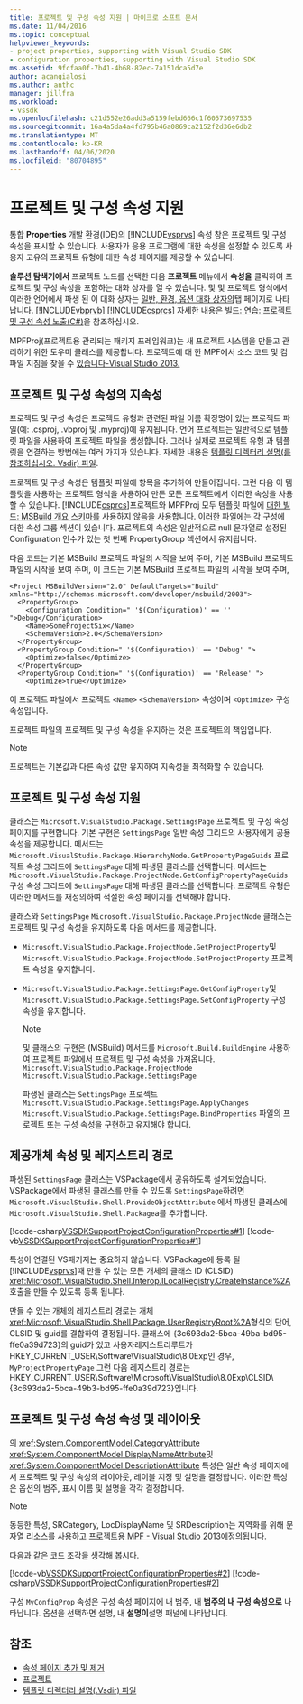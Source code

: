 ```yaml
---
title: 프로젝트 및 구성 속성 지원 | 마이크로 소프트 문서
ms.date: 11/04/2016
ms.topic: conceptual
helpviewer_keywords:
- project properties, supporting with Visual Studio SDK
- configuration properties, supporting with Visual Studio SDK
ms.assetid: 9fcfaa0f-7b41-4b68-82ec-7a151dca5d7e
author: acangialosi
ms.author: anthc
manager: jillfra
ms.workload:
- vssdk
ms.openlocfilehash: c21d552e26add3a5159febd666c1f60573697535
ms.sourcegitcommit: 16a4a5da4a4fd795b46a0869ca2152f2d36e6db2
ms.translationtype: MT
ms.contentlocale: ko-KR
ms.lasthandoff: 04/06/2020
ms.locfileid: "80704895"
---
```

# <a name="support-for-project-and-configuration-properties"></a>프로젝트 및 구성 속성 지원
통합 **Properties** 개발 환경(IDE)의 [!INCLUDE[vsprvs](../../code-quality/includes/vsprvs_md.md)] 속성 창은 프로젝트 및 구성 속성을 표시할 수 있습니다. 사용자가 응용 프로그램에 대한 속성을 설정할 수 있도록 사용자 고유의 프로젝트 유형에 대한 속성 페이지를 제공할 수 있습니다.

 **솔루션 탐색기에서** 프로젝트 노드를 선택한 다음 **프로젝트** 메뉴에서 **속성을** 클릭하여 프로젝트 및 구성 속성을 포함하는 대화 상자를 열 수 있습니다. 및 및 프로젝트 형식에서 이러한 언어에서 파생 된 이 대화 상자는 [일반, 환경, 옵션 대화 상자의](../../ide/reference/general-environment-options-dialog-box.md)탭 페이지로 나타납니다. [!INCLUDE[vbprvb](../../code-quality/includes/vbprvb_md.md)] [!INCLUDE[csprcs](../../data-tools/includes/csprcs_md.md)] 자세한 내용은 [빌드: 연습: 프로젝트 및 구성 속성 노출(C#)](https://msdn.microsoft.com/library/d850d63b-25e2-4505-9f3d-eb038d7c1d0e)을 참조하십시오.

 MPFProj(프로젝트용 관리되는 패키지 프레임워크)는 새 프로젝트 시스템을 만들고 관리하기 위한 도우미 클래스를 제공합니다. 프로젝트에 대 한 MPF에서 소스 코드 및 컴파일 지침을 찾을 수 [있습니다-Visual Studio 2013.](https://github.com/tunnelvisionlabs/MPFProj10)

## <a name="persistence-of-project-and-configuration-properties"></a>프로젝트 및 구성 속성의 지속성
 프로젝트 및 구성 속성은 프로젝트 유형과 관련된 파일 이름 확장명이 있는 프로젝트 파일(예: .csproj, .vbproj 및 .myproj)에 유지됩니다. 언어 프로젝트는 일반적으로 템플릿 파일을 사용하여 프로젝트 파일을 생성합니다. 그러나 실제로 프로젝트 유형 과 템플릿을 연결하는 방법에는 여러 가지가 있습니다. 자세한 내용은 [템플릿 디렉터리 설명(를 참조하십시오. Vsdir) 파일](../../extensibility/internals/template-directory-description-dot-vsdir-files.md).

 프로젝트 및 구성 속성은 템플릿 파일에 항목을 추가하여 만들어집니다. 그런 다음 이 템플릿을 사용하는 프로젝트 형식을 사용하여 만든 모든 프로젝트에서 이러한 속성을 사용할 수 있습니다. [!INCLUDE[csprcs](../../data-tools/includes/csprcs_md.md)]프로젝트와 MPFProj 모두 템플릿 파일에 [대한 빌드: MSBuild 개요 스키마를](/previous-versions/visualstudio/visual-studio-2008/ms171452(v=vs.90)) 사용하지 않음을 사용합니다. 이러한 파일에는 각 구성에 대한 속성 그룹 섹션이 있습니다. 프로젝트의 속성은 일반적으로 null 문자열로 설정된 Configuration 인수가 있는 첫 번째 PropertyGroup 섹션에서 유지됩니다.

 다음 코드는 기본 MSBuild 프로젝트 파일의 시작을 보여 주며, 기본 MSBuild 프로젝트 파일의 시작을 보여 주며, 이 코드는 기본 MSBuild 프로젝트 파일의 시작을 보여 주며,

```
<Project MSBuildVersion="2.0" DefaultTargets="Build" xmlns="http://schemas.microsoft.com/developer/msbuild/2003">
  <PropertyGroup>
    <Configuration Condition=" '$(Configuration)' == '' ">Debug</Configuration>
    <Name>SomeProjectSix</Name>
    <SchemaVersion>2.0</SchemaVersion>
  </PropertyGroup>
  <PropertyGroup Condition=" '$(Configuration)' == 'Debug' ">
    <Optimize>false</Optimize>
  </PropertyGroup>
  <PropertyGroup Condition=" '$(Configuration)' == 'Release' ">
    <Optimize>true</Optimize>
```

 이 프로젝트 파일에서 프로젝트 `<Name>` `<SchemaVersion>` 속성이며 `<Optimize>` 구성 속성입니다.

 프로젝트 파일의 프로젝트 및 구성 속성을 유지하는 것은 프로젝트의 책임입니다.

> [!NOTE]
> 프로젝트는 기본값과 다른 속성 값만 유지하여 지속성을 최적화할 수 있습니다.

## <a name="support-for-project-and-configuration-properties"></a>프로젝트 및 구성 속성 지원
 클래스는 `Microsoft.VisualStudio.Package.SettingsPage` 프로젝트 및 구성 속성 페이지를 구현합니다. 기본 구현은 `SettingsPage` 일반 속성 그리드의 사용자에게 공용 속성을 제공합니다. 메서드는 `Microsoft.VisualStudio.Package.HierarchyNode.GetPropertyPageGuids` 프로젝트 속성 그리드에 `SettingsPage` 대해 파생된 클래스를 선택합니다. 메서드는 `Microsoft.VisualStudio.Package.ProjectNode.GetConfigPropertyPageGuids` 구성 속성 그리드에 `SettingsPage` 대해 파생된 클래스를 선택합니다. 프로젝트 유형은 이러한 메서드를 재정의하여 적절한 속성 페이지를 선택해야 합니다.

 클래스와 `SettingsPage` `Microsoft.VisualStudio.Package.ProjectNode` 클래스는 프로젝트 및 구성 속성을 유지하도록 다음 메서드를 제공합니다.

- `Microsoft.VisualStudio.Package.ProjectNode.GetProjectProperty`및 `Microsoft.VisualStudio.Package.ProjectNode.SetProjectProperty` 프로젝트 속성을 유지합니다.

- `Microsoft.VisualStudio.Package.SettingsPage.GetConfigProperty`및 `Microsoft.VisualStudio.Package.SettingsPage.SetConfigProperty` 구성 속성을 유지합니다.

  > [!NOTE]
  > 및 클래스의 구현은 (MSBuild) 메서드를 `Microsoft.Build.BuildEngine` 사용하여 프로젝트 파일에서 프로젝트 및 구성 속성을 가져옵니다. `Microsoft.VisualStudio.Package.ProjectNode` `Microsoft.VisualStudio.Package.SettingsPage`

  파생된 클래스는 `SettingsPage` 프로젝트 `Microsoft.VisualStudio.Package.SettingsPage.ApplyChanges` `Microsoft.VisualStudio.Package.SettingsPage.BindProperties` 파일의 프로젝트 또는 구성 속성을 구현하고 유지해야 합니다.

## <a name="provideobjectattribute-and-registry-path"></a>제공개체 속성 및 레지스트리 경로
 파생된 `SettingsPage` 클래스는 VSPackage에서 공유하도록 설계되었습니다. VSPackage에서 파생된 클래스를 만들 수 있도록 `SettingsPage`하려면 `Microsoft.VisualStudio.Shell.ProvideObjectAttribute` 에서 파생된 클래스에 `Microsoft.VisualStudio.Shell.Package`a를 추가합니다.

 [!code-csharp[VSSDKSupportProjectConfigurationProperties#1](../../extensibility/internals/codesnippet/CSharp/support-for-project-and-configuration-properties_1.cs)]
 [!code-vb[VSSDKSupportProjectConfigurationProperties#1](../../extensibility/internals/codesnippet/VisualBasic/support-for-project-and-configuration-properties_1.vb)]

 특성이 연결된 VS패키지는 중요하지 않습니다. VSPackage에 등록 될 [!INCLUDE[vsprvs](../../code-quality/includes/vsprvs_md.md)]때 만들 수 있는 모든 개체의 클래스 ID (CLSID) <xref:Microsoft.VisualStudio.Shell.Interop.ILocalRegistry.CreateInstance%2A> 호출을 만들 수 있도록 등록 됩니다.

 만들 수 있는 개체의 레지스트리 경로는 개체 <xref:Microsoft.VisualStudio.Shell.Package.UserRegistryRoot%2A>형식의 단어, CLSID 및 guid를 결합하여 결정됩니다. 클래스에 {3c693da2-5bca-49ba-bd95-ffe0a39d723}의 guid가 있고 사용자레지스트리루트가 HKEY_CURRENT_USER\Software\VisualStudio\8.0Exp인 경우, `MyProjectPropertyPage` 그런 다음 레지스트리 경로는 HKEY_CURRENT_USER\Software\Microsoft\VisualStudio\8.0Exp\CLSID\\{3c693da2-5bca-49b3-bd95-ffe0a39d723}입니다.

## <a name="project-and-configuration-property-attributes-and-layout"></a>프로젝트 및 구성 속성 속성 및 레이아웃
 의 <xref:System.ComponentModel.CategoryAttribute> <xref:System.ComponentModel.DisplayNameAttribute>및 <xref:System.ComponentModel.DescriptionAttribute> 특성은 일반 속성 페이지에서 프로젝트 및 구성 속성의 레이아웃, 레이블 지정 및 설명을 결정합니다. 이러한 특성은 옵션의 범주, 표시 이름 및 설명을 각각 결정합니다.

> [!NOTE]
> 동등한 특성, SRCategory, LocDisplayName 및 SRDescription는 지역화를 위해 문자열 리소스를 사용하고 [프로젝트용 MPF - Visual Studio 2013에](https://github.com/tunnelvisionlabs/MPFProj10)정의됩니다.

 다음과 같은 코드 조각을 생각해 봅시다.

 [!code-vb[VSSDKSupportProjectConfigurationProperties#2](../../extensibility/internals/codesnippet/VisualBasic/support-for-project-and-configuration-properties_2.vb)]
 [!code-csharp[VSSDKSupportProjectConfigurationProperties#2](../../extensibility/internals/codesnippet/CSharp/support-for-project-and-configuration-properties_2.cs)]

 구성 `MyConfigProp` 속성은 구성 속성 페이지에 내 범주, 내 **범주의** **내 구성 속성으로** 나타납니다. 옵션을 선택하면 설명, 내 **설명이**설명 패널에 나타납니다.

## <a name="see-also"></a>참조
- [속성 페이지 추가 및 제거](../../extensibility/adding-and-removing-property-pages.md)
- [프로젝트](../../extensibility/internals/projects.md)
- [템플릿 디렉터리 설명(.Vsdir) 파일](../../extensibility/internals/template-directory-description-dot-vsdir-files.md)
